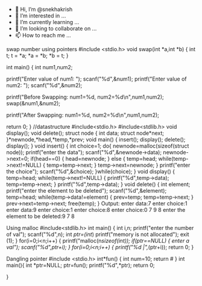 - 👋 Hi, I’m @snekhakrish
- 👀 I’m interested in ...
- 🌱 I’m currently learning ...
- 💞️ I’m looking to collaborate on ...
- 📫 How to reach me ...

<!---
snekhakrish/snekhakrish is a ✨ special ✨ repository because its `README.md` (this file) appears on your GitHub profile.
You can click the Preview link to take a look at your changes.
--->
swap number using pointers
#include <stdio.h>
 void swap(int *a,int *b)
{
    int t;
     t   = *a;
    *a   = *b;
    *b   =  t;
}
 
int main()
{
    int num1,num2;
     
   printf("Enter value of num1: ");
   scanf("%d",&num1);
   printf("Enter value of num2: ");
   scanf("%d",&num2);
     
   printf("Before Swapping: num1=%d, num2=%d\n",num1,num2);
   swap(&num1,&num2);
     
   printf("After  Swapping: num1=%d, num2=%d\n",num1,num2);    
     
   return 0;
}
//datastructure
#include<stdio.h>
#include<stdlib.h>
void display();
void delete();
struct node
{
int data;
struct node*next;
}*newnode,*head,*temp,*prev;
void main()
{
    insert();
    display();
    delete();
    display();
}
void insert()
{
    int choice=1;
    do{
        newnode=malloc(sizeof(struct node));
        printf("enter the data");
        scanf("%d",&newnode->data);
        newnode->next=0;
        if(head==0)
        {
            head=newnode;
        }
        else
        {
            temp=head;
            while(temp->next!=NULL)
            {
                temp=temp->next;
            }
            temp->next=newnode;
        }
        printf("enter the choice");
        scanf("%d",&choice);
    }while(choice);
}
void display()
{
    temp=head;
    while(temp->next!=NULL)
    {
        printf("%d",temp->data);
        temp=temp->next;
    }
    printf("%d",temp->data);
}
void delete()
{
    int element;
    printf("enter the element to be deleted");
    scanf("%d",&element);
    temp=head;
    while(temp->data!=element)
    {
        prev=temp;
        temp=temp->next;
    }
    prev->next=temp->next;
    free(temp);
}
  Output:
  enter data:7
  enter choice:1
  enter data:9
  enter choice:1
  enter choice:8
  enter choice:0
  7 9 8 enter the element to be deleted:9
  7 8
  
  Using malloc
#include<stdlib.h>
int main()
{
    int i,n;
    printf("enter the number of val");
    scanf("%d",n);
    int *ptr=(int*)
        printf("memory is not allocated");
        exit (1);
    }
    for(i=0;i<n;i++)
    {
        printf("malloc(n*sizeof(int));
    if(ptr==NULL)
    {
enter a val");
        scanf("%d",ptr+i);
    }
    for(i=0;i<n;i++)
    {
        printf("%d |",*(ptr+i));
    return 0;
    }


Dangling pointer
#include <stdio.h>
int*fun()
{
    int num=10;
    return &num;
}
int main(){
    int *ptr=NULL;
    ptr=fun();
    printf("%d",*ptr);
    return 0;

}
   



